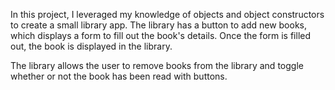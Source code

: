 In this project, I leveraged my knowledge of objects and object constructors to create a small library app. The library has a button to add new books, which displays a form to fill out the book's details. Once the form is filled out, the book is displayed in the library.

The library allows the user to remove books from the library and toggle whether or not the book has been read with buttons.